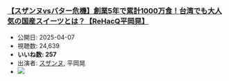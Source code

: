 ### [【スザンヌvsバター危機】創業5年で累計1000万食！台湾でも大人気の国産スイーツとは？【ReHacQ平岡晃】](https://www.youtube.com/watch?v=XqcwMu3ZDvE)
-   公開日: 2025-04-07
-   視聴数: 24,639
-   **いいね数: 257**
-   出演者: [スザンヌ](/rehacq_fan/people/スザンヌ "wikilink"), 平岡晃
- [![](https://img.youtube.com/vi/XqcwMu3ZDvE/hqdefault.jpg)](https://www.youtube.com/watch?v=XqcwMu3ZDvE)
